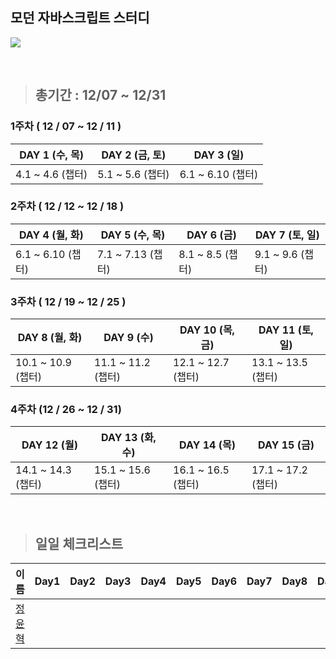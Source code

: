 ## 모던 자바스크립트 스터디

![](https://user-images.githubusercontent.com/76567238/204139061-a7735816-bc1e-4eae-991a-1a67e39b91e2.png)

<br/>

> ## 총기간 : 12/07 ~ 12/31

### 1주차 ( 12 / 07 ~ 12 / 11 ) 

|DAY 1 (수, 목)|DAY 2 (금, 토)|DAY 3 (일)|
|------|------|------|
|4.1 ~ 4.6 (챕터)|5.1 ~ 5.6 (챕터)|6.1 ~ 6.10 (챕터)|

### 2주차 ( 12 / 12 ~ 12 / 18 )

|DAY 4 (월, 화)|DAY 5 (수, 목)|DAY 6 (금)|DAY 7 (토, 일)|
|------|------|------|------|
|6.1 ~ 6.10 (챕터)|7.1 ~ 7.13 (챕터)|8.1 ~ 8.5 (챕터)|9.1 ~ 9.6 (챕터)|

### 3주차 ( 12 / 19 ~ 12 / 25 ) 

|DAY 8 (월, 화)|DAY 9 (수)|DAY 10 (목, 금)|DAY 11 (토, 일)|
|------|------|------|------|
|10.1 ~ 10.9 (챕터)|11.1 ~ 11.2 (챕터)|12.1 ~ 12.7 (챕터)|13.1 ~ 13.5 (챕터)|

### 4주차 (12 / 26 ~ 12 / 31)

|DAY 12 (월)|DAY 13 (화, 수)|DAY 14 (목)|DAY 15 (금)|
|------|------|------|------|
|14.1 ~ 14.3 (챕터)|15.1 ~ 15.6 (챕터)|16.1 ~ 16.5 (챕터)|17.1 ~ 17.2 (챕터)|

<br/>

> ## 일일 체크리스트

|이름|Day1|Day2|Day3|Day4|Day5|Day6|Day7|Day8|Day9|Day10|Day11|Day12|Day13|Day14|Day15|
| - | :-: | :-: | :-: | :-: | :-: | :-: | :-: | :-: | :-: | :-: | :-: | :-: | :-: | :-: | :-: |
| <center>[정윤혁](https://github.com/hyukzz)</center> |
